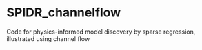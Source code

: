 # SPIDR_channelflow
Code for physics-informed model discovery by sparse regression, illustrated using channel flow
